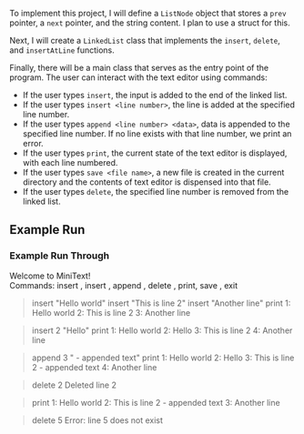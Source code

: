 To implement this project, I will define a `ListNode` object that stores a `prev` pointer, a `next` pointer, and the string content. I plan to use a struct for this.  

Next, I will create a `LinkedList` class that implements the `insert`, `delete`, and `insertAtLine` functions.  

Finally, there will be a main class that serves as the entry point of the program. The user can interact with the text editor using commands:  

- If the user types `insert`, the input is added to the end of the linked list.  
- If the user types `insert <line number>`, the line is added at the specified line number.
- If the user types `append <line number> <data>`, data is appended to the specified line number. If no line exists with that line number, we print an error.
- If the user types `print`, the current state of the text editor is displayed, with each line numbered.  
- If the user types `save <file name>`, a new file is created in the current directory and the contents of text editor is dispensed into that file.
- If the user types `delete`, the specified line number is removed from the linked list.  

## Example Run

### Example Run Through

Welcome to MiniText!  
Commands: insert <line>, insert <line number> <line>, append <line number> <data>, delete <num>, print, save <file name>, exit

> insert "Hello world"
> insert "This is line 2"
> insert "Another line"
> print
1: Hello world
2: This is line 2
3: Another line

> insert 2 "Hello"
> print
1: Hello world
2: Hello
3: This is line 2
4: Another line

> append 3 " - appended text"
> print
1: Hello world
2: Hello
3: This is line 2 - appended text
4: Another line

> delete 2
Deleted line 2

> print
1: Hello world
2: This is line 2 - appended text
3: Another line

> delete 5
Error: line 5 does not exist